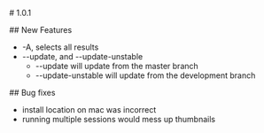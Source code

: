 \# 1.0.1

\#\# New Features
* -A, selects all results
* --update, and --update-unstable
    * --update will update from the master branch
    * --update-unstable will update from the development branch

\#\# Bug fixes
* install location on mac was incorrect
* running multiple sessions would mess up thumbnails
